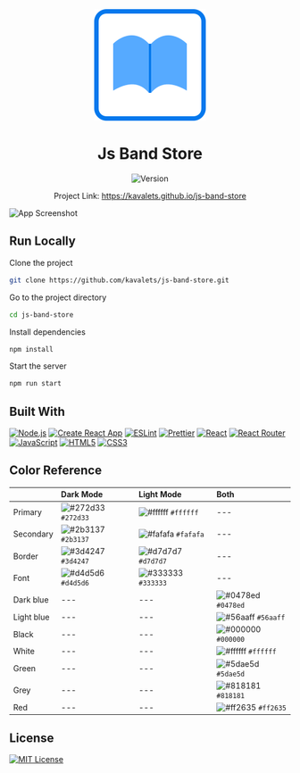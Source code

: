 <div align="center">
  <a href="https://kavalets.github.io/js-band-store"><img src="src/images/logo.svg" alt="Logo"></a>
  <h1>Js Band Store</h1>
  <img src="https://img.shields.io/github/package-json/v/kavalets/js-band-store" alt="Version">
  <p>Project Link: <a href="https://kavalets.github.io/js-band-store">https://kavalets.github.io/js-band-store</a></p>
</div>

![App Screenshot](https://kavalets.com/sites/js-band-store/static/media/screenshot/js-band-store.png)

## Run Locally

Clone the project

```bash
git clone https://github.com/kavalets/js-band-store.git
```

Go to the project directory

```bash
cd js-band-store
```

Install dependencies

```bash
npm install
```

Start the server

```bash
npm run start
```

## Built With

[![Node.js](https://img.shields.io/badge/-Node.js-339933?style=for-the-badge&logo=nodedotjs&logoColor=FFF)](https://nodejs.org)
[![Create React App](https://img.shields.io/badge/-Create%20React%20App-09D3AC?style=for-the-badge&logo=createreactapp&logoColor=FFF)](https://create-react-app.dev)
[![ESLint](https://img.shields.io/badge/-ESLint-4B32C3?style=for-the-badge&logo=eslint&logoColor=FFF)](https://eslint.org)
[![Prettier](https://img.shields.io/badge/-Prettier-F7B93E?style=for-the-badge&logo=prettier&logoColor=000)](https://prettier.io)
[![React](https://img.shields.io/badge/-React-61DAFB?style=for-the-badge&logo=react&logoColor=000)](https://reactjs.org)
[![React Router](https://img.shields.io/badge/-React%20Router-CA4245?style=for-the-badge&logo=reactrouter&logoColor=FFF)](https://reactrouter.com)
[![JavaScript](https://img.shields.io/badge/-JavaScript-F7DF1E?style=for-the-badge&logo=javascript&logoColor=000)](https://www.w3schools.com/js/)
[![HTML5](https://img.shields.io/badge/-HTML5-E34F26?style=for-the-badge&logo=html5&logoColor=FFF)](https://www.w3schools.com/html/)
[![CSS3](https://img.shields.io/badge/-CSS3-1572B6?style=for-the-badge&logo=css3&logoColor=FFF)](https://www.w3schools.com/css/)

## Color Reference

|            | Dark Mode                                                             | Light Mode                                                            | Both |
| :--------- | :-------------------------------------------------------------------- | :-------------------------------------------------------------------- | :--- |
| Primary    | ![#272d33](https://via.placeholder.com/15x15/272d33/?text=) `#272d33` | ![#ffffff](https://via.placeholder.com/15x15/ffffff/?text=) `#ffffff` | ---  |
| Secondary  | ![#2b3137](https://via.placeholder.com/15x15/2b3137/?text=) `#2b3137` | ![#fafafa](https://via.placeholder.com/15x15/fafafa/?text=) `#fafafa` | ---  |
| Border     | ![#3d4247](https://via.placeholder.com/15x15/3d4247/?text=) `#3d4247` | ![#d7d7d7](https://via.placeholder.com/15x15/d7d7d7/?text=) `#d7d7d7` | ---  |
| Font       | ![#d4d5d6](https://via.placeholder.com/15x15/d4d5d6/?text=) `#d4d5d6` | ![#333333](https://via.placeholder.com/15x15/333333/?text=) `#333333` | ---  |
| Dark blue  | ---                                                                   | ---  | ![#0478ed](https://via.placeholder.com/15x15/0478ed/?text=) `#0478ed` |
| Light blue | ---                                                                   | ---  | ![#56aaff](https://via.placeholder.com/15x15/56aaff/?text=) `#56aaff` |
| Black      | ---                                                                   | ---  | ![#000000](https://via.placeholder.com/15x15/000000/?text=) `#000000` |
| White      | ---                                                                   | ---  | ![#ffffff](https://via.placeholder.com/15x15/ffffff/?text=) `#ffffff` |
| Green      | ---                                                                   | ---  | ![#5dae5d](https://via.placeholder.com/15x15/5dae5d/?text=) `#5dae5d` |
| Grey       | ---                                                                   | ---  | ![#818181](https://via.placeholder.com/15x15/818181/?text=) `#818181` |
| Red        | ---                                                                   | ---  | ![#ff2635](https://via.placeholder.com/15x15/ff2635/?text=) `#ff2635` |

## License

[![MIT License](https://img.shields.io/badge/License-MIT-green.svg)](https://choosealicense.com/licenses/mit/)
